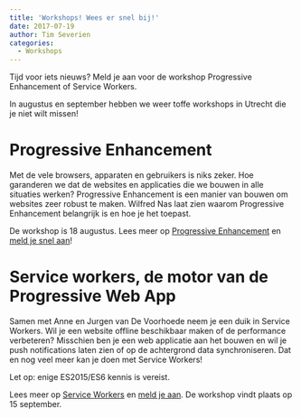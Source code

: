 ```yaml
---
title: 'Workshops! Wees er snel bij!'
date: 2017-07-19
author: Tim Severien
categories:
  - Workshops
---
```


Tijd voor iets nieuws? Meld je aan voor de workshop Progressive Enhancement of Service Workers.

In augustus en september hebben we weer toffe workshops in Utrecht die je niet wilt missen!

# Progressive Enhancement

Met de vele browsers, apparaten en gebruikers is niks zeker. Hoe garanderen we dat de websites en applicaties die we bouwen in alle situaties werken? Progressive Enhancement is een manier van bouwen om websites zeer robust te maken. Wilfred Nas laat zien waarom Progressive Enhancement belangrijk is en hoe je het toepast.

De workshop is 18 augustus. Lees meer op [Progressive Enhancement](https://fronteers.nl/workshops/progressive-enhancement-wilfred-nas) en [meld je snel aan](https://fronteers.nl/workshops/progressive-enhancement-wilfred-nas/18-augustus-2017)!

# Service workers, de motor van de Progressive Web App

Samen met Anne en Jurgen van De Voorhoede neem je een duik in Service Workers. Wil je een website offline beschikbaar maken of de performance verbeteren? Misschien ben je een web applicatie aan het bouwen en wil je push notifications laten zien of op de achtergrond data synchroniseren. Dat en nog veel meer kan je doen met Service Workers!

Let op: enige ES2015/ES6 kennis is vereist.

Lees meer op [Service Workers](https://fronteers.nl/workshops/service-workers) en [meld je aan](https://fronteers.nl/workshops/service-workers/15-september-2017). De workshop vindt plaats op 15 september.
